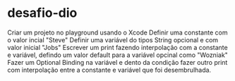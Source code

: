 # desafio-dio

Criar um projeto no playground usando o Xcode
Definir uma constante com o valor incial "Steve"
Definir uma variável do tipos String opcional e com valor inicial "Jobs"
Escrever um print fazendo interpolação com a constante e variável, defindo um valor default para a variável opcinal como "Wozniak"
Fazer um Optional Binding na variável e dento da condição fazer outro print com interpolação entre a constante e variável que foi desembrulhada.
